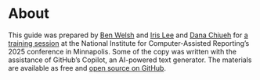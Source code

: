 # About

This guide was prepared by [Ben Welsh](https://palewi.re/who-is-ben-welsh/) and [Iris Lee](https://www.irisslee.com/) and [Dana Chiueh](https://dana.computer/) for [a training session](https://schedules.ire.org/nicar-2025/index.html#2045) at the National Institute for Computer-Assisted Reporting’s 2025 conference in Minnapolis. Some of the copy was written with the assistance of GitHub’s Copilot, an AI-powered text generator. The materials are available as free and [open source on GitHub](https://github.com/palewire/go-big-with-github-actions).
